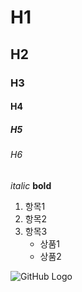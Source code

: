 # H1
## H2
### H3
#### H4
##### H5
###### H6

_italic_
__bold__

1. 항목1
2. 항목2
3. 항목3
    * 상품1
    * 상품2

![GitHub Logo](/images/logo.png)
